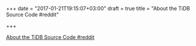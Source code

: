 +++
date = "2017-01-21T19:15:07+03:00"
draft = true
title = "About the TiDB Source Code  #reddit"

+++

<p><a href="https://t.co/dz2wDkdRcv">About the TiDB Source Code  #reddit</a></p>

